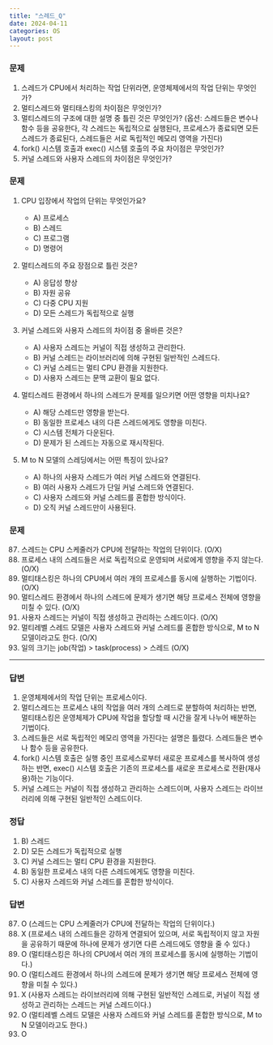 ```yaml
---
title: "스레드_Q"
date: 2024-04-11
categories: OS
layout: post
---
```

### 문제

1.  스레드가 CPU에서 처리하는 작업 단위라면, 운영체제에서의 작업 단위는 무엇인가?
2.  멀티스레드와 멀티태스킹의 차이점은 무엇인가?
3.  멀티스레드의 구조에 대한 설명 중 틀린 것은 무엇인가? (옵션: 스레드들은 변수나 함수 등을 공유한다, 각 스레드는 독립적으로 실행된다, 프로세스가 종료되면 모든 스레드가 종료된다, 스레드들은 서로 독립적인 메모리 영역을 가진다)
4.  fork() 시스템 호출과 exec() 시스템 호출의 주요 차이점은 무엇인가?
5.  커널 스레드와 사용자 스레드의 차이점은 무엇인가?


### 문제

1.  CPU 입장에서 작업의 단위는 무엇인가요?
    
    *   A) 프로세스
    *   B) 스레드
    *   C) 프로그램
    *   D) 명령어
2.  멀티스레드의 주요 장점으로 틀린 것은?
    
    *   A) 응답성 향상
    *   B) 자원 공유
    *   C) 다중 CPU 지원
    *   D) 모든 스레드가 독립적으로 실행
3.  커널 스레드와 사용자 스레드의 차이점 중 올바른 것은?
    
    *   A) 사용자 스레드는 커널이 직접 생성하고 관리한다.
    *   B) 커널 스레드는 라이브러리에 의해 구현된 일반적인 스레드다.
    *   C) 커널 스레드는 멀티 CPU 환경을 지원한다.
    *   D) 사용자 스레드는 문맥 교환이 필요 없다.
4.  멀티스레드 환경에서 하나의 스레드가 문제를 일으키면 어떤 영향을 미치나요?
    
    *   A) 해당 스레드만 영향을 받는다.
    *   B) 동일한 프로세스 내의 다른 스레드에게도 영향을 미친다.
    *   C) 시스템 전체가 다운된다.
    *   D) 문제가 된 스레드는 자동으로 재시작된다.
5.  M to N 모델의 스레딩에서는 어떤 특징이 있나요?
    
    *   A) 하나의 사용자 스레드가 여러 커널 스레드와 연결된다.
    *   B) 여러 사용자 스레드가 단일 커널 스레드와 연결된다.
    *   C) 사용자 스레드와 커널 스레드를 혼합한 방식이다.
    *   D) 오직 커널 스레드만이 사용된다.


### 문제

87.  스레드는 CPU 스케줄러가 CPU에 전달하는 작업의 단위이다. (O/X)
88.  프로세스 내의 스레드들은 서로 독립적으로 운영되며 서로에게 영향을 주지 않는다. (O/X)
89.  멀티태스킹은 하나의 CPU에서 여러 개의 프로세스를 동시에 실행하는 기법이다. (O/X)
90.  멀티스레드 환경에서 하나의 스레드에 문제가 생기면 해당 프로세스 전체에 영향을 미칠 수 있다. (O/X)
91.  사용자 스레드는 커널이 직접 생성하고 관리하는 스레드이다. (O/X)
92.  멀티레벨 스레드 모델은 사용자 스레드와 커널 스레드를 혼합한 방식으로, M to N 모델이라고도 한다. (O/X)
93. 일의 크기는 job(작업) > task(process) > 스레드 (O/X)

<hr>


### 답변

1.  운영체제에서의 작업 단위는 프로세스이다.
2.  멀티스레드는 프로세스 내의 작업을 여러 개의 스레드로 분할하여 처리하는 반면, 멀티태스킹은 운영체제가 CPU에 작업을 할당할 때 시간을 잘게 나누어 배분하는 기법이다.
3.  스레드들은 서로 독립적인 메모리 영역을 가진다는 설명은 틀렸다. 스레드들은 변수나 함수 등을 공유한다.
4.  fork() 시스템 호출은 실행 중인 프로세스로부터 새로운 프로세스를 복사하여 생성하는 반면, exec() 시스템 호출은 기존의 프로세스를 새로운 프로세스로 전환(재사용)하는 기능이다.
5.  커널 스레드는 커널이 직접 생성하고 관리하는 스레드이며, 사용자 스레드는 라이브러리에 의해 구현된 일반적인 스레드이다.


### 정답

1.  B) 스레드
2.  D) 모든 스레드가 독립적으로 실행
3.  C) 커널 스레드는 멀티 CPU 환경을 지원한다.
4.  B) 동일한 프로세스 내의 다른 스레드에게도 영향을 미친다.
5.  C) 사용자 스레드와 커널 스레드를 혼합한 방식이다.


### 답변

87.  O (스레드는 CPU 스케줄러가 CPU에 전달하는 작업의 단위이다.)
88.  X (프로세스 내의 스레드들은 강하게 연결되어 있으며, 서로 독립적이지 않고 자원을 공유하기 때문에 하나에 문제가 생기면 다른 스레드에도 영향을 줄 수 있다.)
89.  O (멀티태스킹은 하나의 CPU에서 여러 개의 프로세스를 동시에 실행하는 기법이다.)
90.  O (멀티스레드 환경에서 하나의 스레드에 문제가 생기면 해당 프로세스 전체에 영향을 미칠 수 있다.)
91.  X (사용자 스레드는 라이브러리에 의해 구현된 일반적인 스레드로, 커널이 직접 생성하고 관리하는 스레드는 커널 스레드이다.)
92.  O (멀티레벨 스레드 모델은 사용자 스레드와 커널 스레드를 혼합한 방식으로, M to N 모델이라고도 한다.)
93.  O